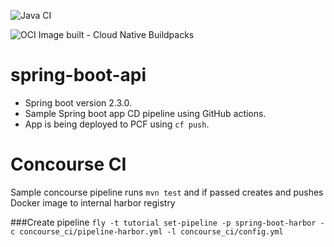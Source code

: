 ![Java CI](https://github.com/yatinkhadilkar/spring-boot-api/workflows/Java%20CI/badge.svg)

![OCI Image built - Cloud Native Buildpacks](https://github.com/ykhadilkar/spring-boot-api/workflows/OCI%20Image%20built%20-%20Cloud%20Native%20Buildpacks/badge.svg)

# spring-boot-api

- Spring boot version 2.3.0.
- Sample Spring boot app CD pipeline using GitHub actions. 
- App is being deployed to PCF using `cf push`.


# Concourse CI
Sample concourse pipeline runs `mvn test` and if passed creates and pushes Docker image to internal harbor registry


###Create pipeline
```fly -t tutorial set-pipeline -p spring-boot-harbor -c concourse_ci/pipeline-harbor.yml -l concourse_ci/config.yml```